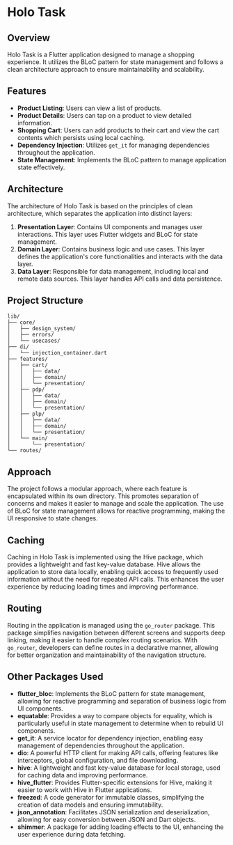 # Holo Task

## Overview
Holo Task is a Flutter application designed to manage a shopping experience. It utilizes the BLoC pattern for state management and follows a clean architecture approach to ensure maintainability and scalability.

## Features
- **Product Listing**: Users can view a list of products.
- **Product Details**: Users can tap on a product to view detailed information.
- **Shopping Cart**: Users can add products to their cart and view the cart contents which persists using local caching.
- **Dependency Injection**: Utilizes `get_it` for managing dependencies throughout the application.
- **State Management**: Implements the BLoC pattern to manage application state effectively.

## Architecture
The architecture of Holo Task is based on the principles of clean architecture, which separates the application into distinct layers:

1. **Presentation Layer**: Contains UI components and manages user interactions. This layer uses Flutter widgets and BLoC for state management.
2. **Domain Layer**: Contains business logic and use cases. This layer defines the application's core functionalities and interacts with the data layer.
3. **Data Layer**: Responsible for data management, including local and remote data sources. This layer handles API calls and data persistence.

## Project Structure
```
lib/
├── core/
│   ├── design_system/
│   ├── errors/
│   └── usecases/
├── di/
│   └── injection_container.dart
├── features/
│   ├── cart/
│   │   ├── data/
│   │   ├── domain/
│   │   └── presentation/
│   ├── pdp/
│   │   ├── data/
│   │   ├── domain/
│   │   └── presentation/
│   ├── plp/
│   │   ├── data/
│   │   ├── domain/
│   │   └── presentation/
│   └── main/
│       └── presentation/
└── routes/
```

## Approach
The project follows a modular approach, where each feature is encapsulated within its own directory. This promotes separation of concerns and makes it easier to manage and scale the application. The use of BLoC for state management allows for reactive programming, making the UI responsive to state changes.



## Caching
Caching in Holo Task is implemented using the Hive package, which provides a lightweight and fast key-value database. Hive allows the application to store data locally, enabling quick access to frequently used information without the need for repeated API calls. This enhances the user experience by reducing loading times and improving performance.

## Routing
Routing in the application is managed using the `go_router` package. This package simplifies navigation between different screens and supports deep linking, making it easier to handle complex routing scenarios. With `go_router`, developers can define routes in a declarative manner, allowing for better organization and maintainability of the navigation structure.
## Other Packages Used
- **flutter_bloc**: Implements the BLoC pattern for state management, allowing for reactive programming and separation of business logic from UI components.
- **equatable**: Provides a way to compare objects for equality, which is particularly useful in state management to determine when to rebuild UI components.
- **get_it**: A service locator for dependency injection, enabling easy management of dependencies throughout the application.
- **dio**: A powerful HTTP client for making API calls, offering features like interceptors, global configuration, and file downloading.
- **hive**: A lightweight and fast key-value database for local storage, used for caching data and improving performance.
- **hive_flutter**: Provides Flutter-specific extensions for Hive, making it easier to work with Hive in Flutter applications.
- **freezed**: A code generator for immutable classes, simplifying the creation of data models and ensuring immutability.
- **json_annotation**: Facilitates JSON serialization and deserialization, allowing for easy conversion between JSON and Dart objects.
- **shimmer**: A package for adding loading effects to the UI, enhancing the user experience during data fetching.
